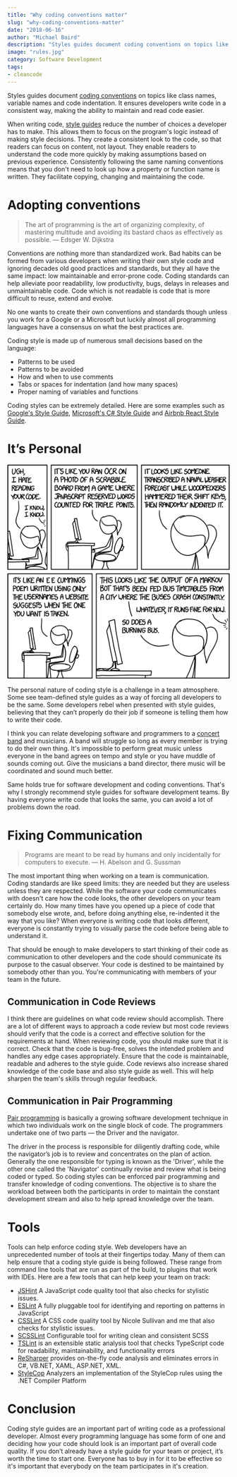 ```yaml
---
title: "Why coding conventions matter"
slug: "why-coding-conventions-matter"
date: "2018-06-16"
author: "Michael Baird"
description: "Styles guides document coding conventions on topics like class names, variable names and code indentation."
image: "rules.jpg"
category: Software Development
tags:
- cleancode
---
```


Styles guides document [coding conventions](https://en.wikipedia.org/wiki/Coding_conventions) on topics like class names, variable names and code indentation. It ensures developers write code in a consistent way, making the ability to maintain and read code easier.

When writing code, [style guides](https://en.wikipedia.org/wiki/Programming_style) reduce the number of choices a developer has to make. This allows them to focus on the program's logic instead of making style decisions. They create a consistent look to the code, so that readers can focus on content, not layout. They enable readers to understand the code more quickly by making assumptions based on previous experience. Consistently following the same naming conventions means that you don't need to look up how a property or function name is written. They facilitate copying, changing and maintaining the code.

# Adopting conventions

> The art of programming is the art of organizing complexity, of mastering multitude and avoiding its bastard chaos as effectively as possible.
> — Edsger W. Dijkstra

Conventions are nothing more than standardized work. Bad habits can be formed from various developers when writing their own style code and ignoring decades old good practices and standards, but they all have the same impact: low maintainable and error-prone code. Coding standards can help alleviate poor readability, low productivity, bugs, delays in releases and unmaintainable code. Code which is not readable is code that is more difficult to reuse, extend and evolve.

No one wants to create their own conventions and standards though unless you work for a Google or a Microsoft but luckily almost all programming languages have a consensus on what the best practices are.

Coding style is made up of numerous small decisions based on the language:

* Patterns to be used
* Patterns to be avoided
* How and when to use comments
* Tabs or spaces for indentation (and how many spaces)
* Proper naming of variables and functions

Coding styles can be extremely detailed. Here are some examples such as [Google's Style Guide](https://github.com/google/styleguide), [Microsoft's C# Style Guide](https://docs.microsoft.com/en-us/dotnet/csharp/programming-guide/inside-a-program/coding-conventions) and [Airbnb React Style Guide](https://github.com/airbnb/javascript/tree/master/react).

# It’s Personal

[![Code Quality 2 by xkcd](coding_conventions_comic.png)](https://xkcd.com/1695/)

The personal nature of coding style is a challenge in a team atmosphere. Some see team-defined style guides as a way of forcing all developers to be the same. Some developers rebel when presented with style guides, believing that they can’t properly do their job if someone is telling them how to write their code.

I think you can relate developing software and programmers to a [concert band](https://en.wikipedia.org/wiki/Concert_band) and musicians. A band will struggle so long as every member is trying to do their own thing. It's impossible to perform great music unless everyone in the band agrees on tempo and style or you have muddle of sounds coming out. Give the musicians a band director, there music will be coordinated and sound much better.

Same holds true for software development and coding conventions. That's why I strongly recommend style guides for software development teams. By having everyone write code that looks the same, you can avoid a lot of problems down the road.

# Fixing Communication

> Programs are meant to be read by humans and only incidentally for computers to execute. — H. Abelson and G. Sussman

The most important thing when working on a team is communication. Coding standards are like speed limits: they are needed but they are useless unless they are respected. While the software your code communicates with doesn't care how the code looks, the other developers on your team certainly do. How many times have you opened up a piece of code that somebody else wrote, and, before doing anything else, re-indented it the way that you like? When everyone is writing code that looks different, everyone is constantly trying to visually parse the code before being able to understand it.

That should be enough to make developers to start thinking of their code as communication to other developers and the code should communicate its purpose to the casual observer. Your code is destined to be maintained by somebody other than you. You're communicating with members of your team in the future.

## Communication in Code Reviews

I think there are guidelines on what code review should accomplish. There are a lot of different ways to approach a code review but most code reviews should verify that the code is a correct and effective solution for the requirements at hand. When reviewing code, you should make sure that it is correct. Check that the code is bug-free, solves the intended problem and handles any edge cases appropriately. Ensure that the code is maintainable, readable and adheres to the style guide. Code reviews also increase shared knowledge of the code base and also style guide as well. This will help sharpen the team's skills through regular feedback.

## Communication in Pair Programming

[Pair programming](https://medium.com/@weblab_tech/pair-programming-guide-a76ca43ff389) is basically a growing software development technique in which two individuals work on the single block of code. The programmers undertake one of two parts — the Driver and the navigator.

The driver in the process is responsible for diligently drafting code, while the navigator’s job is to review and concentrates on the plan of action. Generally the one responsible for typing is known as the 'Driver', while the other one called the 'Navigator' continually revise and review what is being coded or typed. So coding styles can be enforced pair programming and transfer knowledge of coding conventions. The objective is to share the workload between both the participants in order to maintain the constant development stream and also to help spread knowledge over the team.

# Tools

Tools can help enforce coding style. Web developers have an unprecedented number of tools at their fingertips today. Many of them can help ensure that a coding style guide is being followed. These range from command line tools that are run as part of the build, to plugins that work with IDEs. Here are a few tools that can help keep your team on track:

* [JSHint](https://jshint.com/) A JavaScript code quality tool that also checks for stylistic issues.
* [ESLint](https://eslint.org/) A fully pluggable tool for identifying and reporting on patterns in JavaScript
* [CSSLint](https://csslint.net/) A CSS code quality tool by Nicole Sullivan and me that also checks for stylistic issues.
* [SCSSLint](https://github.com/brigade/scss-lint) Configurable tool for writing clean and consistent SCSS
* [TSLint](https://github.com/palantir/tslint) is an extensible static analysis tool that checks TypeScript code for readability, maintainability, and functionality errors
* [ReSharper](https://www.jetbrains.com/resharper/) provides on-the-fly code analysis and eliminates errors in C#, VB.NET, XAML, ASP.NET, XML.
* [StyleCop](https://github.com/DotNetAnalyzers/StyleCopAnalyzers) Analyzers an implementation of the StyleCop rules using the .NET Compiler Platform

# Conclusion

Coding style guides are an important part of writing code as a professional developer. Almost every programming language has some form of one and deciding how your code should look is an important part of overall code quality. If you don’t already have a style guide for your team or project, it’s worth the time to start one. Everyone has to buy in for it to be effective so it's important that everybody on the team participates in it's creation.